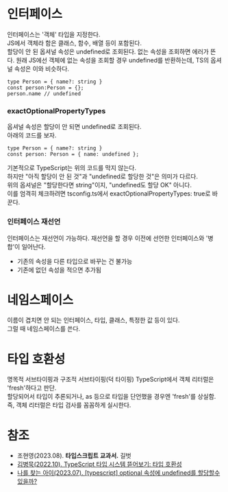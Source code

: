 # 인터페이스

인터페이스는 '객체' 타입을 지정한다.  
JS에서 객체라 함은 클래스, 함수, 배열 등이 포함된다.  
할당이 안 된 옵셔널 속성은 undefined로 조회된다. 없는 속성을 조회하면 에러가 뜬다.
원래 JS에선 객체에 없는 속성을 조회할 경우 undefined를 반환하는데, TS의 옵셔널 속성은 이와 비슷하다.  
```
type Person = { name?: string }
const person:Person = {}; 
person.name // undefined
```

### exactOptionalPropertyTypes

옵셔널 속성은 할당이 안 되면 undefined로 조회된다.  
아래의 코드를 보자.

```
type Person = { name?: string }
const person: Person = { name: undefined };
```

기본적으로 TypeScript는 위의 코드를 막지 않는다.  
하지만 "아직 할당이 안 된 것"과 "undefined로 할당한 것"은 의미가 다르다.  
위의 옵셔널은 "할당한다면 string"이지, "undefined도 할당 OK" 아니다.  
이를 엄격히 체크하려면 tsconfig.ts에서 exactOptionalPropertyTypes: true로 바꾼다.  

### 인터페이스 재선언

인터페이스는 재선언이 가능하다. 재선언을 할 경우 이전에 선언한 인터페이스와 '병합'이 일어난다.  
- 기존의 속성을 다른 타입으로 바꾸는 건 불가능
- 기존에 없던 속성을 적으면 추가됨

# 네임스페이스

이름이 겹치면 안 되는 인터페이스, 타입, 클래스, 특정한 값 등이 있다.  
그럴 때 네임스페이스를 쓴다.  


# 타입 호환성

명목적 서브타이핑과 구조적 서브타이핑(덕 타이핑)
TypeScript에서 객체 리터럴은 'fresh'하다고 판단.  
할당되어서 타입이 추론되거나, as 등으로 타입을 단언했을 경우엔 'fresh'를 상실함.  
즉, 객체 리터럴은 타입 검사를 꼼꼼하게 실시한다.

# 참조

- 조현영(2023.08). **타입스크립트 교과서.** 길벗
- [김병묵(2022.10). TypeScript 타입 시스템 뜯어보기: 타입 호환성](https://toss.tech/article/typescript-type-compatibility)
- [나를 찾는 아이(2023.07). [typescript] optional 속성에 undefined를 할당할수 있을까?](https://trend21c.tistory.com/2332)

